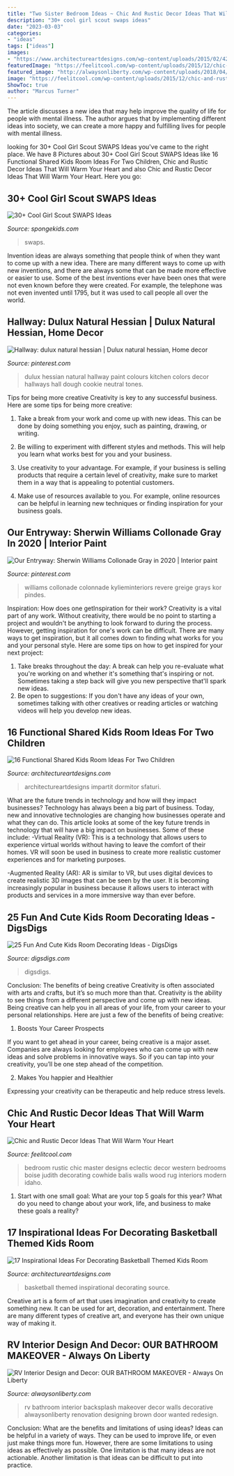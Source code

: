 ```yaml
---
title: "Two Sister Bedroom Ideas ~ Chic And Rustic Decor Ideas That Will Warm Your Heart"
description: "30+ cool girl scout swaps ideas"
date: "2023-03-03"
categories:
- "ideas"
tags: ["ideas"]
images:
- "https://www.architectureartdesigns.com/wp-content/uploads/2015/02/420.jpg"
featuredImage: "https://feelitcool.com/wp-content/uploads/2015/12/chic-and-rustic-bedroom-decor.jpg"
featured_image: "http://alwaysonliberty.com/wp-content/uploads/2018/04/20160207_203127-e1523990833364.jpg"
image: "https://feelitcool.com/wp-content/uploads/2015/12/chic-and-rustic-bedroom-decor.jpg"
ShowToc: true
author: "Marcus Turner"
---
```



The article discusses a new idea that may help improve the quality of life for people with mental illness. The author argues that by implementing different ideas into society, we can create a more happy and fulfilling lives for people with mental illness.

	

		
looking for 30+ Cool Girl Scout SWAPS Ideas you've came to the right place. We have 8 Pictures about 30+ Cool Girl Scout SWAPS Ideas like 16 Functional Shared Kids Room Ideas For Two Children, Chic and Rustic Decor Ideas That Will Warm Your Heart and also Chic and Rustic Decor Ideas That Will Warm Your Heart. Here you go:
		
    
## 30+ Cool Girl Scout SWAPS Ideas

<img loading=lazy src="https://spongekids.com/wp-content/uploads/2014/03/girl-scout-swaps-ideas/7-archery-set-girl-scout-swaps.jpg" onerror="this.onerror=null;this.src='https://tse4.mm.bing.net/th?id=OIP.2liiZ2F1dJ8qdnWJQH0XkwHaJ4&amp;pid=15.1';" alt="30+ Cool Girl Scout SWAPS Ideas">

_Source: spongekids.com_

>swaps. 

	

Invention ideas are always something that people think of when they want to come up with a new idea. There are many different ways to come up with new inventions, and there are always some that can be made more effective or easier to use. Some of the best inventions ever have been ones that were not even known before they were created. For example, the telephone was not even invented until 1795, but it was used to call people all over the world.

    
## Hallway: Dulux Natural Hessian | Dulux Natural Hessian, Home Decor

<img loading=lazy src="https://i.pinimg.com/736x/8b/8c/a4/8b8ca45b8e8bf5f6d8fa5fb520fe505f--dulux-natural-hessian-hallway-paint.jpg" onerror="this.onerror=null;this.src='https://tse4.mm.bing.net/th?id=OIP.XvirxtGQ470cxw_PyEmipwHaJ3&amp;pid=15.1';" alt="Hallway: dulux natural hessian | Dulux natural hessian, Home decor">

_Source: pinterest.com_

>dulux hessian natural hallway paint colours kitchen colors decor hallways hall dough cookie neutral tones. 

	

Tips for being more creative
Creativity is key to any successful business. Here are some tips for being more creative:
1. Take a break from your work and come up with new ideas. This can be done by doing something you enjoy, such as painting, drawing, or writing.

2. Be willing to experiment with different styles and methods. This will help you learn what works best for you and your business.

3. Use creativity to your advantage. For example, if your business is selling products that require a certain level of creativity, make sure to market them in a way that is appealing to potential customers.

4. Make use of resources available to you. For example, online resources can be helpful in learning new techniques or finding inspiration for your business goals.


    
## Our Entryway: Sherwin Williams Collonade Gray In 2020 | Interior Paint

<img loading=lazy src="https://i.pinimg.com/736x/3e/dc/cd/3edccdd2fc44d8629959d1da7f5ee633.jpg" onerror="this.onerror=null;this.src='https://tse2.mm.bing.net/th?id=OIP.TALFx8A8006sRW_TGkUHVQHaJ4&amp;pid=15.1';" alt="Our Entryway: Sherwin Williams Collonade Gray in 2020 | Interior paint">

_Source: pinterest.com_

>williams collonade colonnade kylieminteriors revere greige grays kor pindes. 

	

Inspiration: How does one getInspiration for their work?
Creativity is a vital part of any work. Without creativity, there would be no point to starting a project and wouldn't be anything to look forward to during the process. However, getting inspiration for one's work can be difficult. There are many ways to get inspiration, but it all comes down to finding what works for you and your personal style. Here are some tips on how to get inspired for your next project: 
1) Take breaks throughout the day: A break can help you re-evaluate what you're working on and whether it's something that's inspiring or not. Sometimes taking a step back will give you new perspective that'll spark new ideas. 
2) Be open to suggestions: If you don't have any ideas of your own, sometimes talking with other creatives or reading articles or watching videos will help you develop new ideas.

    
## 16 Functional Shared Kids Room Ideas For Two Children

<img loading=lazy src="https://www.architectureartdesigns.com/wp-content/uploads/2015/02/420.jpg" onerror="this.onerror=null;this.src='https://tse4.mm.bing.net/th?id=OIP.lFnLF_1x_OSnyrxf5SOi5AHaEr&amp;pid=15.1';" alt="16 Functional Shared Kids Room Ideas For Two Children">

_Source: architectureartdesigns.com_

>architectureartdesigns impartit dormitor sfaturi. 

	

What are the future trends in technology and how will they impact businesses?
Technology has always been a big part of business. Today, new and innovative technologies are changing how businesses operate and what they can do. This article looks at some of the key future trends in technology that will have a big impact on businesses. Some of these include:
-Virtual Reality (VR): This is a technology that allows users to experience virtual worlds without having to leave the comfort of their homes. VR will soon be used in business to create more realistic customer experiences and for marketing purposes.

-Augmented Reality (AR): AR is similar to VR, but uses digital devices to create realistic 3D images that can be seen by the user. It is becoming increasingly popular in business because it allows users to interact with products and services in a more immersive way than ever before.

    
## 25 Fun And Cute Kids Room Decorating Ideas - DigsDigs

<img loading=lazy src="https://www.digsdigs.com/photos/fun-and-cute-kids-bedroom-designs-14.jpg" onerror="this.onerror=null;this.src='https://tse1.mm.bing.net/th?id=OIP.WsRv-lLDdwN-FuLoIqRSgQHaJ4&amp;pid=15.1';" alt="25 Fun And Cute Kids Room Decorating Ideas - DigsDigs">

_Source: digsdigs.com_

>digsdigs. 

	

Conclusion: The benefits of being creative
Creativity is often associated with arts and crafts, but it’s so much more than that. Creativity is the ability to see things from a different perspective and come up with new ideas. Being creative can help you in all areas of your life, from your career to your personal relationships.
Here are just a few of the benefits of being creative:

1. Boosts Your Career Prospects

If you want to get ahead in your career, being creative is a major asset. Companies are always looking for employees who can come up with new ideas and solve problems in innovative ways. So if you can tap into your creativity, you’ll be one step ahead of the competition.

2. Makes You happier and Healthier

Expressing your creativity can be therapeutic and help reduce stress levels.

    
## Chic And Rustic Decor Ideas That Will Warm Your Heart

<img loading=lazy src="https://feelitcool.com/wp-content/uploads/2015/12/chic-and-rustic-bedroom-decor.jpg" onerror="this.onerror=null;this.src='https://tse3.mm.bing.net/th?id=OIP.IlWBoaYovA9xiW0DNyR5FQHaLE&amp;pid=15.1';" alt="Chic and Rustic Decor Ideas That Will Warm Your Heart">

_Source: feelitcool.com_

>bedroom rustic chic master designs eclectic decor western bedrooms boise judith decorating cowhide balis walls wood rug interiors modern idaho. 

	

1. Start with one small goal: What are your top 5 goals for this year? What do you need to change about your work, life, and business to make these goals a reality? 

    
## 17 Inspirational Ideas For Decorating Basketball Themed Kids Room

<img loading=lazy src="https://www.architectureartdesigns.com/wp-content/uploads/2016/11/11-31.jpg" onerror="this.onerror=null;this.src='https://tse1.mm.bing.net/th?id=OIP.Dxl1lz5u6bpsqwOhmGSV3wHaFj&amp;pid=15.1';" alt="17 Inspirational Ideas For Decorating Basketball Themed Kids Room">

_Source: architectureartdesigns.com_

>basketball themed inspirational decorating source. 

	

Creative art is a form of art that uses imagination and creativity to create something new. It can be used for art, decoration, and entertainment. There are many different types of creative art, and everyone has their own unique way of making it.

    
## RV Interior Design And Decor: OUR BATHROOM MAKEOVER - Always On Liberty

<img loading=lazy src="http://alwaysonliberty.com/wp-content/uploads/2018/04/20160207_203127-e1523990833364.jpg" onerror="this.onerror=null;this.src='https://tse4.mm.bing.net/th?id=OIP.jIrp_URjZI1QNmH7XRufRQHaJ4&amp;pid=15.1';" alt="RV Interior Design and Decor: OUR BATHROOM MAKEOVER - Always On Liberty">

_Source: alwaysonliberty.com_

>rv bathroom interior backsplash makeover decor walls decorative alwaysonliberty renovation designing brown door wanted redesign. 

	

Conclusion: What are the benefits and limitations of using ideas?
Ideas can be helpful in a variety of ways. They can be used to improve life, or even just make things more fun. However, there are some limitations to using ideas as effectively as possible. One limitation is that many ideas are not actionable. Another limitation is that ideas can be difficult to put into practice.

